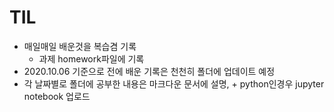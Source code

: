 # TIL

- 매일매일 배운것을 복습겸 기록
  - 과제 homework파일에 기록
- 2020.10.06 기준으로 전에 배운 기록은 천천히 폴더에 업데이트 예정
- 각 날짜별로 폴더에 공부한 내용은 마크다운 문서에 설명, + python인경우 jupyter notebook 업로드